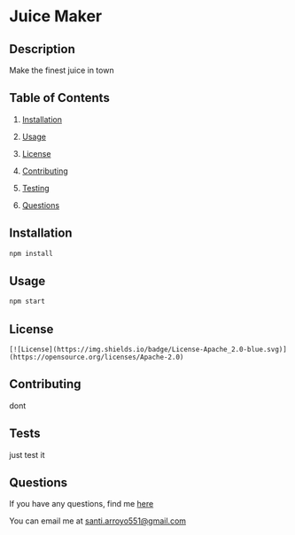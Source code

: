 # Juice Maker 
  
  
  ## Description 

  Make the finest juice in town

  ## Table of Contents

  1. [Installation](#Installation)

  2. [Usage](#Usage)

  3. [License](#License)

  4. [Contributing](#Contributing)
  
  5. [Testing](#Tests)

  6. [Questions](#Questions)


  ## Installation

  ```bash
  npm install
  ```

  ## Usage 

  ```bash
  npm start
  ```

  ## License 
    
    [![License](https://img.shields.io/badge/License-Apache_2.0-blue.svg)](https://opensource.org/licenses/Apache-2.0)
    
    

  ## Contributing

  dont

  ## Tests

  just test it

  ## Questions

  If you have any questions, find me [here](https://github.com/sarroyo551)

  You can email me at santi.arroyo551@gmail.com

  